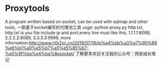 # Proxytools
A program written based on socket, can be used with sqlmap and other tools,
一款基于socket编写的代理池工具
usge:
python proxy.py http.txt,
http.txt is you file include ip and port,every line must like this,
1.1.1.1:8088,
2.2.2.2:8089,
3.3.3.3:9999,
more information:http://www.h0r2yc.cn/2019/07/18/ip%e4%bb%a3%e7%90%86%e6%b1%a0%e5%b7%a5%e5%85%b7-%e5%9f%ba%e4%ba%8esocket/
了解更多欢迎关注我的公众号：网安成长笔记

